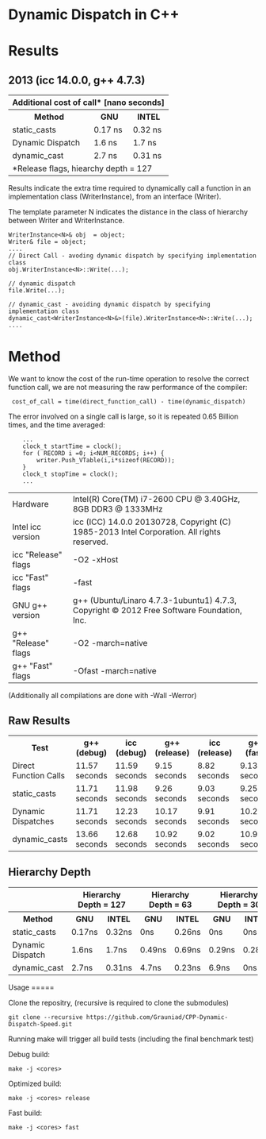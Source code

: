 Dynamic Dispatch in C++
=======================================

Results
=======

2013  (icc 14.0.0, g++ 4.7.3)
------------------------------
<table>
<tr>
<th colspan="3"> Additional cost of call* [nano seconds] </th>
</tr>
<tr>
    <th> Method </th> 
    <th> GNU </th> <th> INTEL </th>
</tr>
<tr>
     <td> static_casts </td>      
     <td> 0.17 ns</td> <td> 0.32 ns</td>
</tr>
<tr>
     <td> Dynamic Dispatch </td>  
     <td> 1.6 ns</td> <td> 1.7 ns</td>
</tr>
<tr>
     <td> dynamic_cast </td>      
     <td> 2.7 ns</td> <td> 0.31 ns</td>
</tr>
<tr>
<td colspan="3"> *Release flags, hiearchy depth = 127 </td>
</tr>
</table>


Results indicate the extra time required to dynamically call a function in an implementation class (WriterInstance<N>), from an interface (Writer).

The template parameter N indicates the distance in the class of hierarchy between Writer and WriterInstance.

```
WriterInstance<N>& obj  = object;
Writer& file = object;
....
// Direct Call - avoding dynamic dispatch by specifying implementation class
obj.WriterInstance<N>::Write(...);

// dynamic dispatch
file.Write(...);

// dynamic_cast - avoiding dynamic dispatch by specifying implementation class
dynamic_cast<WriterInstance<N>&>(file).WriterInstance<N>::Write(...);
....
```

Method
======
We want to know the cost of the run-time operation to resolve the correct function call, we are not measuring the raw performance of the compiler:

```
 cost_of_call = time(direct_function_call) - time(dynamic_dispatch)
```

The error involved on a single call is large, so it is repeated 0.65 Billion times, and the time averaged:

```
    ...
    clock_t startTime = clock();
    for ( RECORD i =0; i<NUM_RECORDS; i++) {
        writer.Push_VTable(i,i*sizeof(RECORD));
    }
    clock_t stopTime = clock();
    ...
```

<table>
<tr>
     <td> Hardware </td> <td> Intel(R) Core(TM) i7-2600 CPU @ 3.40GHz, 8GB DDR3 @ 1333MHz </td>
</tr>
<tr>
    <td> Intel icc version  </td> <td> icc (ICC) 14.0.0 20130728, Copyright (C) 1985-2013 Intel Corporation.  All rights reserved.
 </td>
</tr>
<tr>
    <td> icc "Release" flags </td> <td> -O2 -xHost </td>
</tr>
<tr>
    <td> icc "Fast" flags </td> <td> -fast </td>
</tr>

<tr>
     <td> GNU g++ version </td> <td> g++ (Ubuntu/Linaro 4.7.3-1ubuntu1) 4.7.3, Copyright © 2012 Free Software Foundation, Inc. </td>
</tr>
<tr>
    <td> g++ "Release" flags </td> <td> -O2 -march=native </td>
</tr>
<tr>
    <td> g++ "Fast" flags </td> <td> -Ofast -march=native </td>
</tr>
</table>
(Additionally all compilations are done with -Wall -Werror)


Raw Results
-----------

<table>
<tr>
    <th> Test </th> <th> g++ (debug) </th> <th> icc (debug) </th> <th> g++ (release) </th> <th> icc (release) </th>  <th> g++ (fast) </th> <th> icc (fast) </th> 
</tr>
<tr>
    <td> Direct Function Calls </td>  
    <td> 11.57 seconds </td> <td> 11.59 seconds </td> 
    <td> 9.15 seconds </td> <td> 8.82 seconds </td> 
    <td> 9.13 seconds </td> <td> 8.49 seconds </td>
</tr>
<tr>
    <td> static_casts </td>  
    <td> 11.71 seconds </td> <td> 11.98 seconds </td> 
    <td> 9.26 seconds </td> <td> 9.03 seconds </td> 
    <td> 9.25 seconds </td> <td> 9.03 seconds </td>
</tr>
<tr>
    <td> Dynamic Dispatches </td>     
    <td> 11.71 seconds </td> <td> 12.23 seconds </td> 
    <td> 10.17 seconds </td> <td> 9.91 seconds </td> 
    <td> 10.28 seconds </td> <td> 9.96 seconds </td> 
</tr>
<tr>
    <td> dynamic_casts </td>          
    <td> 13.66 seconds </td> <td> 12.68 seconds </td> 
    <td> 10.92 seconds </td> <td> 9.02 seconds </td> 
    <td> 10.99 seconds </td> <td> 9.02 seconds </td>
</tr>
</table>

Hierarchy Depth
-------------------------
<table>
<tr>
<th> </th> 
<th colspan="2"> Hierarchy Depth = 127 </th>
<th colspan="2"> Hierarchy Depth = 63 </th>
<th colspan="2"> Hierarchy Depth = 30 </th>
<th colspan="2"> Hierarchy Depth = 15 </th>
<th colspan="2"> Hierarchy Depth = 7 </th>
</tr>
<tr>
    <th> Method </th> 
    <th> GNU </th> <th> INTEL </th>
    <th> GNU </th> <th> INTEL </th>
    <th> GNU </th> <th> INTEL </th>
    <th> GNU </th> <th> INTEL </th>
    <th> GNU </th> <th> INTEL </th>
</tr>
<tr>
     <td> static_casts </td>      
     <td> 0.17ns </td> <td> 0.32ns </td>
     <td> 0ns </td> <td> 0.26ns </td>
     <td> 0ns </td> <td> 0ns </td>
     <td> 0ns </td> <td> 0ns </td>
     <td> 0ns </td> <td> 0.35ns </td>
</tr>
<tr>
     <td> Dynamic Dispatch </td>  
     <td> 1.6ns </td> <td> 1.7ns </td>
     <td> 0.49ns </td> <td> 0.69ns </td>
     <td> 0.29ns </td> <td> 0.28ns </td>
     <td> 0.58ns </td> <td> 0.83ns </td>
     <td> 0.87ns </td> <td> 1.7ns </td>
</tr>
<tr>
     <td> dynamic_cast </td>      
     <td> 2.7ns </td> <td> 0.31ns </td>
     <td> 4.7ns </td> <td> 0.23ns </td>
     <td> 6.9ns </td> <td> 0ns </td>
     <td> 7.5ns </td> <td> 0.17ns </td>
     <td> 5.5ns </td> <td> 0.66ns </td>
</tr>
</table>
Usage
=====

Clone the repositry, (recursive is required to clone the submodules)

```
git clone --recursive https://github.com/Grauniad/CPP-Dynamic-Dispatch-Speed.git
```

Running make will trigger all build tests (including the final benchmark test)

Debug build:
```
make -j <cores>
```

Optimized build:

```
make -j <cores> release
```

Fast build:

```
make -j <cores> fast
```
